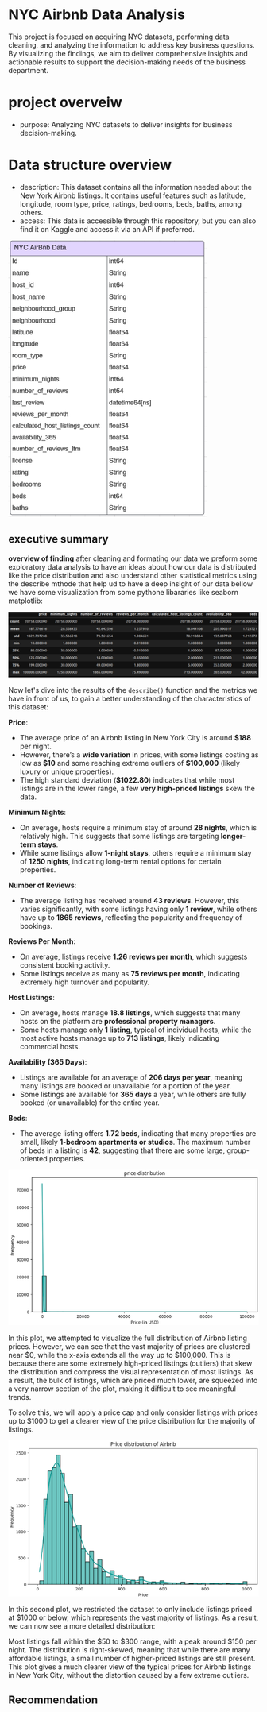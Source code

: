 # NYC Airbnb Data Analysis 
This project is focused on acquiring NYC datasets, performing data cleaning, and analyzing the information to address key business questions. By visualizing the findings, we aim to deliver comprehensive insights and actionable results to support the decision-making needs of the business department. 

# project overveiw
- purpose: Analyzing NYC datasets to deliver insights for business decision-making.

# Data structure overview
- description: This dataset contains all the information needed about the New York Airbnb listings.
It contains useful features such as latitude, longitude, room type, price, ratings, bedrooms, beds, baths, among others.
- access: This data is accessible through this repository, but you can also find it on Kaggle and access it via an API if preferred.

![image](./png_file/datasets.png)

## executive summary
**overview of finding**
after cleaning and formating our data we preform some exploratory data analysis to have an ideas about 
how our data is distributed like the price distribution and also understand other statistical metrics using the describe mthode
that help ud to have a deep insight of our data 
bellow we have some visualization from some pythone libararies like seaborn matplotlib:

![image](./png_file/describe.png) 


Now let's dive into the results of the `describe()` function and the metrics we have in front of us, to gain a better understanding of the characteristics of this dataset:

 **Price**:
- The average price of an Airbnb listing in New York City is around **\$188** per night.
- However, there’s a **wide variation** in prices, with some listings costing as low as **\$10** and some reaching extreme outliers of **\$100,000** (likely luxury or unique properties).
- The high standard deviation (**\$1022.80**) indicates that while most listings are in the lower range, a few **very high-priced listings** skew the data.

**Minimum Nights**:
- On average, hosts require a minimum stay of around **28 nights**, which is relatively high. This suggests that some listings are targeting **longer-term stays**.
- While some listings allow **1-night stays**, others require a minimum stay of **1250 nights**, indicating long-term rental options for certain properties.

**Number of Reviews**:
- The average listing has received around **43 reviews**. However, this varies significantly, with some listings having only **1 review**, while others have up to **1865 reviews**, reflecting the popularity and frequency of bookings.


 **Reviews Per Month**:
- On average, listings receive **1.26 reviews per month**, which suggests consistent booking activity.
- Some listings receive as many as **75 reviews per month**, indicating extremely high turnover and popularity.


**Host Listings**:
- On average, hosts manage **18.8 listings**, which suggests that many hosts on the platform are **professional property managers**.
- Some hosts manage only **1 listing**, typical of individual hosts, while the most active hosts manage up to **713 listings**, likely indicating commercial hosts.

**Availability (365 Days)**:
- Listings are available for an average of **206 days per year**, meaning many listings are booked or unavailable for a portion of the year.
- Some listings are available for **365 days** a year, while others are fully booked (or unavailable) for the entire year.

**Beds**:
- The average listing offers **1.72 beds**, indicating that many properties are small, likely **1-bedroom apartments or studios**. The maximum number of beds in a listing is **42**, suggesting that there are some large, group-oriented properties.

![image](./png_file/price_distribution.png)

In this plot, we attempted to visualize the full distribution of Airbnb listing prices. However, we can see that the vast majority of prices are clustered near $0, while the x-axis extends all the way up to \$100,000. This is because there are some extremely high-priced listings (outliers) that skew the distribution and compress the visual representation of most listings. As a result, the bulk of listings, which are priced much lower, are squeezed into a very narrow section of the plot, making it difficult to see meaningful trends.

To solve this, we will apply a price cap and only consider listings with prices up to \$1000 to get a clearer view of the price distribution for the majority of listings.

![image](./png_file/price_distribution1.png)

In this second plot, we restricted the dataset to only include listings priced at \$1000 or below, which represents the vast majority of listings. As a result, we can now see a more detailed distribution:

Most listings fall within the \$50 to \$300 range, with a peak around \$150 per night.
The distribution is right-skewed, meaning that while there are many affordable listings, a small number of higher-priced listings are still present.
This plot gives a much clearer view of the typical prices for Airbnb listings in New York City, without the distortion caused by a few extreme outliers.





##  Recommendation


